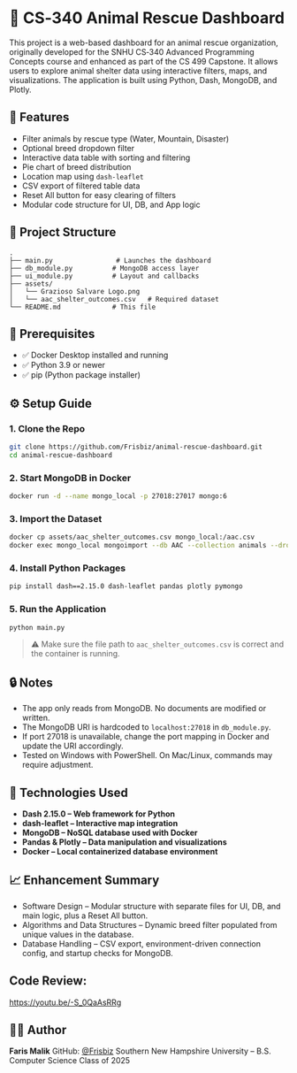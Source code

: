 # 🐾 CS‑340 Animal Rescue Dashboard
This project is a web-based dashboard for an animal rescue organization, originally developed for the SNHU CS‑340 Advanced Programming Concepts course and enhanced as part of the CS 499 Capstone. It allows users to explore animal shelter data using interactive filters, maps, and visualizations. The application is built using Python, Dash, MongoDB, and Plotly.
## 📌 Features
- Filter animals by rescue type (Water, Mountain, Disaster)
- Optional breed dropdown filter
- Interactive data table with sorting and filtering
- Pie chart of breed distribution
- Location map using `dash-leaflet`
- CSV export of filtered table data
- Reset All button for easy clearing of filters
- Modular code structure for UI, DB, and App logic
## 📂 Project Structure
```
.
├── main.py                # Launches the dashboard
├── db_module.py          # MongoDB access layer
├── ui_module.py          # Layout and callbacks
├── assets/
│   └── Grazioso Salvare Logo.png
│   └── aac_shelter_outcomes.csv   # Required dataset
└── README.md             # This file
```
## 🧰 Prerequisites
- ✅ Docker Desktop installed and running
- ✅ Python 3.9 or newer
- ✅ pip (Python package installer)
## ⚙️ Setup Guide
### 1. Clone the Repo
```bash
git clone https://github.com/Frisbiz/animal-rescue-dashboard.git
cd animal-rescue-dashboard
```
### 2. Start MongoDB in Docker
```bash
docker run -d --name mongo_local -p 27018:27017 mongo:6
```
### 3. Import the Dataset
```bash
docker cp assets/aac_shelter_outcomes.csv mongo_local:/aac.csv
docker exec mongo_local mongoimport --db AAC --collection animals --drop --type csv --file /aac.csv --headerline
```
### 4. Install Python Packages
```bash
pip install dash==2.15.0 dash-leaflet pandas plotly pymongo
```
### 5. Run the Application
```bash
python main.py
```
> ⚠️ Make sure the file path to `aac_shelter_outcomes.csv` is correct and the container is running.
## 🔒 Notes
- The app only reads from MongoDB. No documents are modified or written.
- The MongoDB URI is hardcoded to `localhost:27018` in `db_module.py`.
- If port 27018 is unavailable, change the port mapping in Docker and update the URI accordingly.
- Tested on Windows with PowerShell. On Mac/Linux, commands may require adjustment.
## 🧠 Technologies Used
- **Dash 2.15.0 – Web framework for Python**
- **dash-leaflet – Interactive map integration**
- **MongoDB – NoSQL database used with Docker**
- **Pandas & Plotly – Data manipulation and visualizations**
- **Docker – Local containerized database environment**
## 📈 Enhancement Summary
- Software Design – Modular structure with separate files for UI, DB, and main logic, plus a Reset All button.
- Algorithms and Data Structures – Dynamic breed filter populated from unique values in the database.
- Database Handling – CSV export, environment-driven connection config, and startup checks for MongoDB.

## Code Review: 
https://youtu.be/-S_0QaAsRRg

## 🧑‍💻 Author
**Faris Malik**
GitHub: [@Frisbiz](https://github.com/Frisbiz)
Southern New Hampshire University – B.S. Computer Science
Class of 2025
